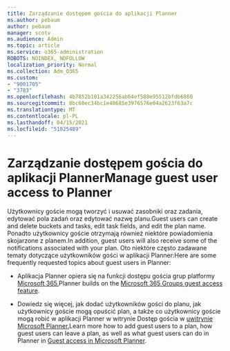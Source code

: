 ```yaml
---
title: Zarządzanie dostępem gościa do aplikacji Planner
ms.author: pebaum
author: pebaum
manager: scotv
ms.audience: Admin
ms.topic: article
ms.service: o365-administration
ROBOTS: NOINDEX, NOFOLLOW
localization_priority: Normal
ms.collection: Adm_O365
ms.custom:
- "9001705"
- "3783"
ms.openlocfilehash: 4b7852b101a342256ab64ef580e95512bfdb6860
ms.sourcegitcommit: 8bc60ec34bc1e40685e3976576e04a2623f63a7c
ms.translationtype: MT
ms.contentlocale: pl-PL
ms.lasthandoff: 04/15/2021
ms.locfileid: "51825489"
---
```

# <a name="manage-guest-user-access-to-planner"></a><span data-ttu-id="93ae2-102">Zarządzanie dostępem gościa do aplikacji Planner</span><span class="sxs-lookup"><span data-stu-id="93ae2-102">Manage guest user access to Planner</span></span>

<span data-ttu-id="93ae2-103">Użytkownicy goście mogą tworzyć i usuwać zasobniki oraz zadania, edytować pola zadań oraz edytować nazwę planu.</span><span class="sxs-lookup"><span data-stu-id="93ae2-103">Guest users can create and delete buckets and tasks, edit task fields, and edit the plan name.</span></span> <span data-ttu-id="93ae2-104">Ponadto użytkownicy goście otrzymają również niektóre powiadomienia skojarzone z planem.</span><span class="sxs-lookup"><span data-stu-id="93ae2-104">In addition, guest users will also receive some of the notifications associated with your plan.</span></span> <span data-ttu-id="93ae2-105">Oto niektóre często zadawane tematy dotyczące użytkowników gości w aplikacji Planner:</span><span class="sxs-lookup"><span data-stu-id="93ae2-105">Here are some frequently requested topics about guest users in Planner:</span></span>

- <span data-ttu-id="93ae2-106">Aplikacja Planner opiera się na funkcji dostępu gościa grup platformy [Microsoft 365.](https://support.office.com/article/Adding-guests-to-Office-365-Groups-bfc7a840-868f-4fd6-a390-f347bf51aff6)</span><span class="sxs-lookup"><span data-stu-id="93ae2-106">Planner builds on the [Microsoft 365 Groups guest access feature](https://support.office.com/article/Adding-guests-to-Office-365-Groups-bfc7a840-868f-4fd6-a390-f347bf51aff6).</span></span> 

- <span data-ttu-id="93ae2-107">Dowiedz się więcej, jak dodać użytkowników gości do planu, jak użytkownicy goście mogą opuścić plan, a także co użytkownicy goście mogą robić w aplikacji Planner w witrynie Dostęp gościa w [uwitrynie Microsoft Planner.](https://support.office.com/article/Guest-access-in-Microsoft-Planner-cc5d7f96-dced-4da4-ab62-08c72d9759c6)</span><span class="sxs-lookup"><span data-stu-id="93ae2-107">Learn more how to add guest users to a plan, how guest users can leave a plan, as well as what guest users can do in Planner in [Guest access in Microsoft Planner](https://support.office.com/article/Guest-access-in-Microsoft-Planner-cc5d7f96-dced-4da4-ab62-08c72d9759c6).</span></span>
